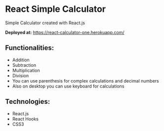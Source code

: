 # React Simple Calculator

Simple Calculator created with React.js

**Deployed at:** https://react-calculator-one.herokuapp.com/

## Functionalities:

- Addition
- Subtraction
- Multiplication
- Division
- You can use parenthesis for complex calculations and decimal numbers
- Also on desktop you can use keyboard for calculations

## Technologies:

- React.js
- React Hooks
- CSS3
